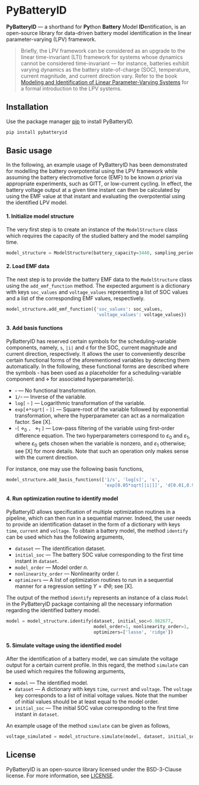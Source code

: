 # PyBatteryID

**PyBatteryID** — a shorthand for **Py**thon **Battery** Model **ID**entification, is an open-source library for data-driven battery model identification in the linear parameter-varying (LPV) framework. 

> Briefly, the LPV framework can be considered as an upgrade to the linear time-invariant (LTI) framework for systems whose dynamics cannot be considered time-invariant — for instance, batteries exhibit varying dynamics as the battery state-of-charge (SOC), temperature, current magnitude, and current direction vary. Refer to the book [Modeling and Identification of Linear Parameter-Varying Systems](https://link.springer.com/book/10.1007/978-3-642-13812-6) for a formal introduction to the LPV systems.

## Installation

Use the package manager [pip](https://pip.pypa.io/en/stable/) to install PyBatteryID.

```bash
pip install pybatteryid
```

## Basic usage

In the following, an example usage of PyBatteryID has been demonstrated for modelling the battery overpotential using the LPV framework while assuming the battery electromotive force (EMF) to be known *a priori* via appropriate experiments, such as GITT, or low-current cycling. In effect, the battery voltage output at a given time instant can then be calculated by using the EMF value at that instant and evaluating the overpotential using the identified LPV model.

#### 1. Initialize model structure

The very first step is to create an instance of the `ModelStructure` class which requires the capacity of the studied battery and the model sampling time.

```python
model_structure = ModelStructure(battery_capacity=3440, sampling_period=1)
```

#### 2. Load EMF data

The next step is to provide the battery EMF data to the `ModelStructure` class using the `add_emf_function` method. The expected argument is a dictionary with keys `soc_values` and `voltage_values` representing a list of SOC values and a list of the corresponding EMF values, respectively. 

```python
model_structure.add_emf_function({'soc_values': soc_values,
                                  'voltage_values': voltage_values})
```

#### 3. Add basis functions

PyBatteryID has reserved certain symbols for the scheduling-variable components, namely, `s`, `|i|` and `d` for the SOC, current magnitude and current direction, respectively. It allows the user to conveniently describe certain functional forms of the aforementioned variables by detecting them automatically. In the following, these functional forms are described where the symbols $\square$ has been used as a placeholder for a scheduling-variable component and $\diamond$ for associated hyperparameter(s).

- $\square$ — No functional transformation.
- `1/`$\square$ — Inverse of the variable.
- `log[` $\square$ `]` — Logarithmic transformation of the variable.
- `exp[`$\diamond$`*sqrt[` $\square$ `]]` — Square-root of the variable followed by exponential transformation, where the hyperparameter can act as a normalization factor. See [X].
- $\square$`[` $\diamond_0$ `, ` $\diamond_1$ `]` — Low-pass filtering of the variable using first-order difference equation. The two hyperparameters correspond to $\varepsilon_0$ and $\varepsilon_1$, where $\varepsilon_0$ gets chosen when the variable is nonzero, and $\varepsilon_1$ otherwise; see [X] for more details. Note that such an operation only makes sense with the current direction.

For instance, one may use the following basis functions,

```python
model_structure.add_basis_functions(['1/s', 'log[s]', 's',
                                     'exp[0.05*sqrt[|i|]]', 'd[0.01,0.99]'])
```

#### 4. Run optimization routine to identify model

PyBatteryID allows specification of multiple optimization routines in a pipeline, which can then run in a sequential manner. Indeed, the user needs to provide an identification dataset in the form of a dictionary with keys `time`, `current` and `voltage`. To obtain a battery model, the method `identify` can be used which has the following arguments,

- `dataset` — The identification dataset.
- `initial_soc` — The battery SOC value corresponding to the first time instant in `dataset`.
- `model_order` — Model order $n$.
- `nonlinearity_order` — Nonlinearity order $l$.
- `optimizers` — A list of optimization routines to run in a sequential manner for a regression setting $Y=\Phi\theta$; see [X].

The output of the method `identify` represents an instance of a class `Model` in the PyBatteryID package containing all the necessary information regarding the identified battery model.

```python
model = model_structure.identify(dataset, initial_soc=0.982677,
                                 model_order=1, nonlinearity_order=1,
                                 optimizers=['lasso', 'ridge'])
```

#### 5. Simulate voltage using the identified model

After the identification of a battery model, we can simulate the voltage output for a certain current profile. In this regard, the method `simulate` can be used which requires the following arguments,

- `model` — The identified model.
- `dataset` — A dictionary with keys `time`, `current` and `voltage`. The `voltage` key corresponds to a list of initial voltage values. Note that the number of initial values should be at least equal to the model order.
- `initial_soc` — The initial SOC value corresponding to the first time instant in `dataset`.

An example usage of the method `simulate` can be given as follows,

```python
voltage_simulated = model_structure.simulate(model, dataset, initial_soc=0.97973)
```

## License
PyBatteryID is an open-source library licensed under the BSD-3-Clause license. For more information, see [LICENSE](LICENSE.txt).